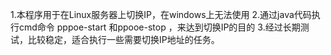 1.本程序用于在Linux服务器上切换IP，在windows上无法使用
                                2.通过java代码执行cmd命令 pppoe-start 和ppooe-stop ，来达到切换IP的目的
                                3.经过长期测试，比较稳定，适合执行一些需要切换IP地址的任务。